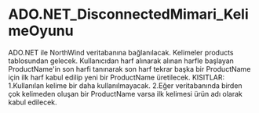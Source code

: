 # ADO.NET_DisconnectedMimari_KelimeOyunu

ADO.NET ile NorthWind veritabanına bağlanılacak.
Kelimeler products tablosundan gelecek.
Kullanıcıdan harf alınarak alınan harfle başlayan ProductName'in son harfi tanınarak son harf tekrar başka bir ProductName için
ilk harf kabul edilip yeni bir ProductName üretilecek.
KISITLAR:
1.Kullanılan kelime bir daha kullanılmayacak.
2.Eğer veritabanında birden çok kelimeden oluşan bir ProductName varsa ilk kelimesi ürün adı olarak kabul edilecek.

